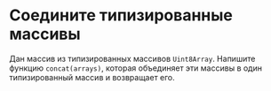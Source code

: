 
# Соедините типизированные массивы

Дан массив из типизированных массивов `Uint8Array`. Напишите функцию `concat(arrays)`, которая объединяет эти массивы в один типизированный массив и возвращает его.
